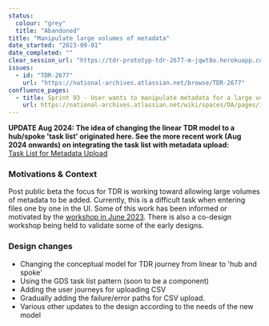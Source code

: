 ```yaml
---
status:
  colour: "grey"
  title: "Abandoned"
title: "Manipulate large volumes of metadata"
date_started: "2023-09-01"
date_completed: ""
clear_session_url: "https://tdr-prototyp-tdr-2677-m-jqwt8o.herokuapp.com/prototype-versions/clear-data"
issues:
  - id: "TDR-2677"
    url: "https://national-archives.atlassian.net/browse/TDR-2677"
confluence_pages:
  - title: Sprint 93 - User wants to manipulate metadata for a large volume of files
    url: https://national-archives.atlassian.net/wiki/spaces/DA/pages/136675329
---
```


**UPDATE Aug 2024: The idea of changing the linear TDR model to a hub/spoke 'task list' originated here. See the more recent work (Aug 2024 onwards) on integrating the task list with metadata upload:**<br>[Task List for Metadata Upload](/prototype-version/17)

### Motivations & Context

Post public beta the focus for TDR is working toward allowing large volumes of metadata to be added. Currently, this is a difficult task when entering files one by one in the UI. Some of this work has been informed or motivated by the [workshop in June 2023](https://national-archives.atlassian.net/wiki/spaces/DA/pages/86933537). There is also a co-design workshop being held to validate some of the early designs.

### Design changes

- Changing the conceptual model for TDR journey from linear to 'hub and spoke'
- Using the GDS task list pattern (soon to be a component)
- Adding the user journeys for uploading CSV
- Gradually adding the failure/error paths for CSV upload.
- Various other updates to the design according to the needs of the new model
